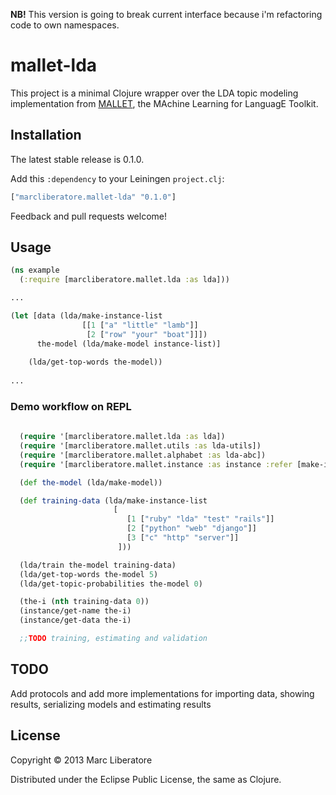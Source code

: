 
**NB!** This version is going to break current interface because i'm refactoring code to
own namespaces.

# mallet-lda

This project is a minimal Clojure wrapper over the LDA topic modeling
implementation from [MALLET], the MAchine Learning for LanguagE
Toolkit.

[MALLET]:http://mallet.cs.umass.edu/

## Installation

The latest stable release is 0.1.0.

Add this `:dependency` to your Leiningen `project.clj`:

```clojure
["marcliberatore.mallet-lda" "0.1.0"]
```

Feedback and pull requests welcome!

## Usage

```clojure
(ns example
  (:require [marcliberatore.mallet.lda :as lda]))

...

(let [data (lda/make-instance-list 
				[[1 ["a" "little" "lamb"]]  
            	 [2 ["row" "your" "boat"]]])
  	  the-model (lda/make-model instance-list)]
  	  
	(lda/get-top-words the-model))
  
...
```

### Demo workflow on REPL

```clojure
    
  (require '[marcliberatore.mallet.lda :as lda])
  (require '[marcliberatore.mallet.utils :as lda-utils])
  (require '[marcliberatore.mallet.alphabet :as lda-abc])
  (require '[marcliberatore.mallet.instance :as instance :refer [make-instance-list]])

  (def the-model (lda/make-model))

  (def training-data (lda/make-instance-list 
                       [
                          [1 ["ruby" "lda" "test" "rails"]]
                          [2 ["python" "web" "django"]]
                          [3 ["c" "http" "server"]]
                        ]))

  (lda/train the-model training-data)
  (lda/get-top-words the-model 5)
  (lda/get-topic-probabilities the-model 0)

  (the-i (nth training-data 0))
  (instance/get-name the-i)
  (instance/get-data the-i)

  ;;TODO training, estimating and validation
```

## TODO

Add protocols and add more implementations for importing data, showing results, serializing models and estimating results

## License

Copyright © 2013 Marc Liberatore

Distributed under the Eclipse Public License, the same as Clojure.
